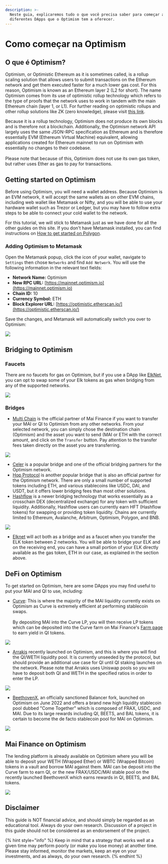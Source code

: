 ```yaml
---
description: >-
  Neste guia, explicaremos tudo o que você precisa saber para começar a usar os
  diferentes DApps que o Optimism tem a oferecer.
---
```


# Como começar na Optimism

## O que é Optimism?

Optimism, or Optimistic Ethereum as it is sometimes called, is a rollup scaling solution that allows users to submit transactions on the Ethereum network and get them executed faster for a much lower gas cost. For this reason, Optimism is known as an Ethereum layer 2 (L2 for short). The name Optimism comes from its use of optimistic rollup technology which refers to the type of proofs that the network uses to work in tandem with the main Ethereum chain (layer 1, or L1). For further reading on optimistic rollups and other rollup solutions like ZK (zero knowledge), please visit [this link](https://support.deversifi.com/en/article/deversifi-what-is-the-difference-between-zk-rollup-and-optimistic-rollup-3gf3bw/).

Because it is a rollup technology, Optimism does not produce its own blocks and is therefore not a blockchain. Additionally, the Optimism network API largely uses the same JSON-RPC specification as Ethereum and is therefore essentially EVM (Ethereum Virtual Machine) equivalent, allowing applications created for Ethereum mainnet to run on Optimism with essentially no changes to their codebase.\
\
Please note that because of this, Optimism does not use its own gas token, but rather uses Ether as gas to pay for transactions.

## Getting started on Optimism

Before using Optimism, you will need a wallet address. Because Optimism is an EVM network, it will accept the same wallets as on other EVM chains, including web wallet like Metamask or Nifty, and you will be able to use your hardware wallet such as Trezor or Ledger, but you may have to follow extra steps to be able to connect your cold wallet to the network.

For this tutorial, we will stick to Metamask just as we have done for all the other guides on this site. If you don't have Metamask installed, you can find instructions on [How to get started on Polygon](../polygon/how-to-get-started-on-polygon.md).

### Adding Optimism to Metamask

Open the Metamask popup, click the icon of your wallet, navigate to `Settings` then chose `Networks` and find `Add Network`. You will use the following information in the relevant text fields:

* **Network Name:** Optimism
* **New RPC URL:** [https://mainnet.optimism.io](https://mainnet.optimism.io)
* **Chain ID:** 10
* **Currency Symbol:** ETH
* **Block Explorer URL:** [https://optimistic.etherscan.io/](https://optimistic.etherscan.io/)

Save the changes, and Metamask will automatically switch you over to Optimism:

![](<../../.gitbook/assets/Screen Shot 2022-06-17 at 9.40.30 PM.png>)

## Bridging to Optimism

### Faucets

There are no faucets for gas on Optimism, but if you use a DApp like [ElkNet](https://app.elk.finance/#/elknet), you can opt to swap some of your Elk tokens as gas when bridging from any of the supported networks.

![](<../../.gitbook/assets/Screen Shot 2022-06-17 at 9.36.40 PM.png>)

### Bridges

* [Multi Chain](https://app.multichain.org/#/router) is the official partner of Mai Finance if you want to transfer your MAI or QI to Optimism from any other networks. From your selected network, you can simply chose the destination chain (Optimism) and the asset you want to send (MAI or ETH with the correct amount, and click on the `Transfer` button. Pay attention to the transfer fees taken directly on the asset you are transferring.

![](<../../.gitbook/assets/Screen Shot 2022-06-17 at 10.14.42 PM.png>)

* [Celer](https://cbridge.celer.network/#/transfer) is a popular bridge and one of the official bridging partners for the Optimism network.
* [Hop Protocol](https://app.hop.exchange/#/send?token=ETH\&sourceNetwork=polygon\&destNetwork=optimism) is another popular bridge that is also an official partner for the Optimism network. There are only a small number of supported tokens including ETH, and various stablecoins like USDC, DAI, and USDT, but it offers lower bridging fees than most other solutions.
* [Hashflow](https://app.hashflow.com/) is a newer bridging technology that works essentially as a crosschain DEX (decentralized exchange) for any token with sufficient liquidity. Additionally, Hashflow users can currently earn HFT (Hashflow tokens) for swapping or providing token liquidity. Chains are currently limited to Ethereum, Avalanche, Arbitrum, Optimism, Polygon, and BNB.

![](<../../.gitbook/assets/Screen Shot 2022-06-17 at 9.51.25 PM.png>)

* [Elknet](https://app.elk.finance/#/elknet) will act both as a bridge and as a faucet when you transfer the ELK token between 2 networks. You will be able to bridge your ELK and on the receiving end, you can have a small portion of your ELK directly available as the gas token, ETH in our case, as explained in the section above.

## DeFi on Optimism

To get started on Optimism, here are some DApps you may find useful to put your MAI and QI to use, including:

* [Curve](https://optimism.curve.fi/factory/4/deposit): This is where the majority of the MAI liquidity currently exists on Optimism as Curve is extremely efficient at performing stablecoin swaps.\
  \
  By depositing MAI into the Curve LP, you will then receive LP tokens which can be deposited into the Curve farm on Mai Finance's [Farm page](https://app.mai.finance/farm) to earn yield in QI tokens.

![](<../../.gitbook/assets/Screen Shot 2022-06-17 at 9.58.06 PM.png>)

* [Arrakis](https://beta.arrakis.finance/#/vaults/0x65Fbf30f29C7626385f78Dbc41702d97b9cD486a) recently launched on Optimism, and this is where you will find the QI/WETH liquidity pool. It is currently unseeded by the protocol, but should provide an additional use case for QI until QI staking launches on the network. Please note that Arrakis uses Uniswap pools so you will have to deposit both QI and WETH in the specified ratios in order to enter the LP.

![](<../../.gitbook/assets/Screen Shot 2022-06-17 at 10.07.37 PM.png>)

* [BeethovenX](https://op.beets.fi/#/pool/0x3dc09db8e571da76dd04e9176afc7feee0b89106000000000000000000000019), an officially sanctioned Balancer fork, launched on Optimism on June 2022 and offers a brand new high liquidity stablecoin pool dubbed "Come Together" which is composed of FRAX, USDC, and MAI. Due to its large rewards including QI, BEETS, and BAL tokens, it is certain to become the de facto stablecoin pool for MAI on Optimism.

![](<../../.gitbook/assets/Screen Shot 2022-06-17 at 10.09.43 PM.png>)

## Mai Finance on Optimism

The lending platform is already available on Optimism where you will be able to deposit your WETH (Wrapped Ether) or WBTC (Wrapped Bitcoin) tokens in a vault and borrow MAI against them. MAI can be deposit into the Curve farm to earn QI, or the new FRAX/USDC/MAI stable pool on the recently launched BeethovenX which earns rewards in QI, BEETS, and BAL tokens.

![](<../../.gitbook/assets/Screen Shot 2022-06-17 at 9.56.07 PM.png>)

## Disclaimer

This guide is NOT financial advice, and should simply be regarded as an educational tool. Always do your own research. Discussion of a project in this guide should not be considered as an endorsement of the project.

{% hint style="info" %}
Keep in mind that a strategy that works well at a given time may perform poorly (or make you lose money) at another time. Please stay informed, monitor the markets, keep an eye on your investments, and as always, do your own research.
{% endhint %}
